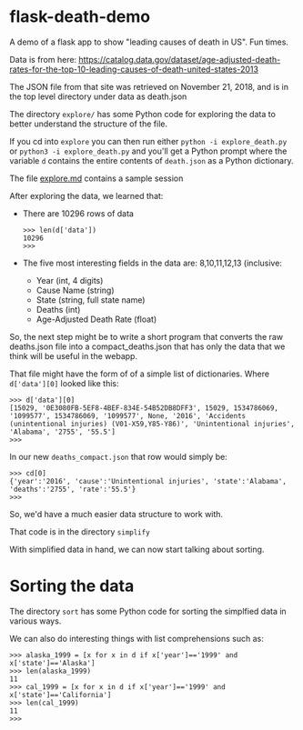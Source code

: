 # flask-death-demo
A demo of a flask app to show "leading causes of death in US".  Fun times.

Data is from here: <https://catalog.data.gov/dataset/age-adjusted-death-rates-for-the-top-10-leading-causes-of-death-united-states-2013>

The JSON file from that site was retrieved on November 21, 2018, and is in the top level directory under data as death.json

The directory `explore/` has some Python code for exploring the data to better understand the structure of the file.

If you cd into `explore` you can then run either `python -i explore_death.py` or `python3 -i explore_death.py` and
you'll get a Python prompt where the variable `d` contains the entire contents of `death.json` as a Python dictionary.

The file [explore.md](explore.md) contains a sample session 

After exploring the data, we learned that:
* There are 10296 rows of data

   ```
   >>> len(d['data'])
   10296
   >>> 
   ```   
* The five most interesting fields in the data are: 8,10,11,12,13 (inclusive:
   * Year (int, 4 digits)
   * Cause Name (string)
   * State (string, full state name)
   * Deaths (int)
   * Age-Adjusted Death Rate (float)
   
So, the next step might be to write a short program that converts the raw deaths.json file into a compact_deaths.json
that has only the data that we think will be useful in the webapp.

That file might have the form of of a simple list of dictionaries.  Where `d['data'][0]` looked like this:

```
>>> d['data'][0]
[15029, '0E3080FB-5EF8-4BEF-834E-54B52DB8DFF3', 15029, 1534786069, '1099577', 1534786069, '1099577', None, '2016', 'Accidents (unintentional injuries) (V01-X59,Y85-Y86)', 'Unintentional injuries', 'Alabama', '2755', '55.5']
>>> 
```

In our new `deaths_compact.json` that row would simply be:

```
>>> cd[0]
{'year':'2016', 'cause':'Unintentional injuries', 'state':'Alabama', 'deaths':'2755', 'rate':'55.5'}
>>> 
```

So, we'd have a much easier data structure to work with.

That code is in the directory `simplify`

With simplified data in hand, we can now start talking about sorting.

# Sorting the data

The directory `sort` has some Python code for sorting the simplfied data in various ways.

We can also do interesting things with list comprehensions such as:

```
>>> alaska_1999 = [x for x in d if x['year']=='1999' and x['state']=='Alaska']
>>> len(alaska_1999)
11
>>> cal_1999 = [x for x in d if x['year']=='1999' and x['state']=='California']
>>> len(cal_1999)
11
>>> 
```
